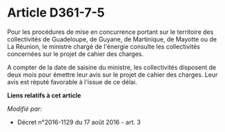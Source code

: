 # Article D361-7-5

Pour les procédures de mise en concurrence portant sur le territoire des collectivités de Guadeloupe, de Guyane, de
Martinique, de Mayotte ou de La Réunion, le ministre chargé de l'énergie consulte les collectivités concernées sur le projet
de cahier des charges. 

A compter de la date de saisine du ministre, les collectivités disposent de deux mois pour émettre leur avis sur le projet de
cahier des charges. Leur avis est réputé favorable à l'issue de ce délai.

**Liens relatifs à cet article**

_Modifié par_:

  - Décret n°2016-1129 du 17 août 2016 - art. 3
